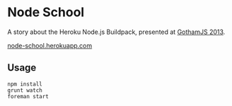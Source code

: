 # Node School

A story about the Heroku Node.js Buildpack, presented at [GothamJS 2013](http://gothamjs.com/).

[node-school.herokuapp.com](http://node-school.herokuapp.com)

## Usage

```
npm install
grunt watch
foreman start
```